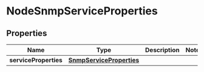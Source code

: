 # NodeSnmpServiceProperties

## Properties
Name | Type | Description | Notes
------------ | ------------- | ------------- | -------------
**serviceProperties** | [**SnmpServiceProperties**](SnmpServiceProperties.md) |  | 
